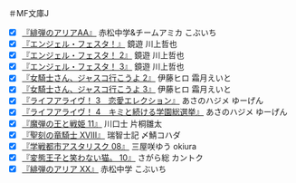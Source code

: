 ＃MF文庫J

* [x] [『緋弾のアリアAA』](@4040673549@) 赤松中学&チームアミカ こぶいち
* [x] [『エンジェル・フェスタ！』](@4040671848@) 鏡遊 川上哲也 
* [x] [『エンジェル・フェスタ！ 2』](@4040674006@) 鏡遊 川上哲也 
* [x] [『エンジェル・フェスタ！ 3』](@4040674715@) 鏡遊 川上哲也 
* [x] [『女騎士さん、ジャスコ行こうよ 2』](@4040673476@) 伊藤ヒロ 霜月えいと 
* [x] [『女騎士さん、ジャスコ行こうよ 3』](@4040676483@) 伊藤ヒロ 霜月えいと 
* [x] [『ライフアライヴ！ 3　恋愛エレクション』](@4040674030@) あさのハジメ ゆーげん
* [x] [『ライフアライヴ！ 4　キミと続ける学園総選挙』](@4040676475@) あさのハジメ ゆーげん
* [x] [『魔弾の王と戦姫 11』](@4040674773@) 川口士 片桐雛太
* [x] [『聖刻の竜騎士 XVIII』](@4040674698@) 瑞智士記 〆鯖コハダ
* [x] [『学戦都市アスタリスク 08』](@4040676098@) 三屋咲ゆう okiura
* [x] [『変態王子と笑わない猫。 10』](@4040676555@) さがら総 カントク
* [x] [『緋弾のアリア XX』](@4040676128@) 赤松中学 こぶいち
